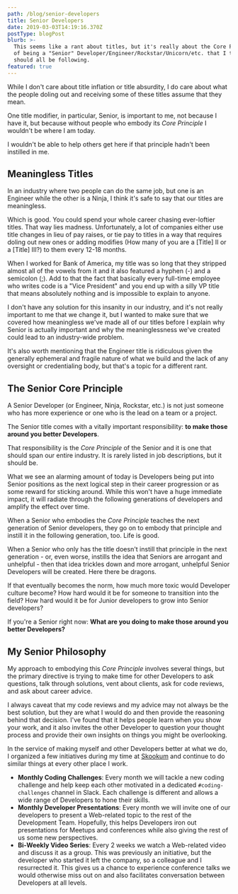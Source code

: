 ```yaml
---
path: /blog/senior-developers
title: Senior Developers
date: 2019-03-03T14:19:16.370Z
postType: blogPost
blurb: >-
  This seems like a rant about titles, but it's really about the Core Principle
  of being a "Senior" Developer/Engineer/Rockstar/Unicorn/etc. that I think we
  should all be following.
featured: true
---
```

While I don't care about title inflation or title absurdity, I do care about what the people doling out and receiving some of these titles assume that they mean.

One title modifier, in particular, Senior, is important to me, not because I have it, but because without people who embody its *Core Principle* I wouldn't be where I am today.

I wouldn't be able to help others get here if that principle hadn't been instilled in me.

## Meaningless Titles

In an industry where two people can do the same job, but one is an Engineer while the other is a Ninja, I think it's safe to say that our titles are meaningless.

Which is good. You could spend your whole career chasing ever-loftier titles. That way lies madness. Unfortunately, a lot of companies either use title changes in lieu of pay raises, or tie pay to titles in a way that requires doling out new ones or adding modifies (How many of you are a [Title] II or a [Title] III?) to them every 12-18 months.

When I worked for Bank of America, my title was so long that they stripped almost all of the vowels from it and it also featured a hyphen (-) and a semicolon (;). Add to that the fact that basically every full-time employee who writes code is a "Vice President" and you end up with a silly VP title that means absolutely nothing and is impossible to explain to anyone.

I don't have any solution for this insanity in our industry, and it's not really important to me that we change it, but I wanted to make sure that we covered how meaningless we've made all of our titles before I explain why Senior is actually important and why the meaninglessness we've created could lead to an industry-wide problem.

It's also worth mentioning that the Engineer title is ridiculous given the generally ephemeral and fragile nature of what we build and the lack of any oversight or credentialing body, but that's a topic for a different rant.

## The Senior Core Principle

A Senior Developer (or Engineer, Ninja, Rockstar, etc.) is not just someone who has more experience or one who is the lead on a team or a project.

The Senior title comes with a vitally important responsibility:  **to make those around you better Developers**.

That responsibility is the *Core Principle* of the Senior and it is one that should span our entire industry. It is rarely listed in job descriptions, but it should be.

What we see an alarming amount of today is Developers being put into Senior positions as the next logical step in their career progression or as some reward for sticking around. While this won't have a huge immediate impact, it will radiate through the following generations of developers and amplify the effect over time.

When a Senior who embodies the *Core Principle* teaches the next generation of Senior developers, they go on to embody that principle and instill it in the following generation, too. Life is good.

When a Senior who only has the title doesn't instill that principle in the next generation - or, even worse, instills the idea that Seniors are arrogant and unhelpful - then that idea trickles down and more arrogant, unhelpful Senior Developers will be created. Here there be dragons.

If that eventually becomes the norm, how much more toxic would Developer culture become? How hard would it be for someone to transition into the field? How hard would it be for Junior developers to grow into Senior developers?

If you're a Senior right now: **What are you doing to make those around you better Developers?**

## My Senior Philosophy

My approach to embodying this *Core Principle* involves several things, but the primary directive is trying to make time for other Developers to ask questions, talk through solutions, vent about clients, ask for code reviews, and ask about career advice.

I always caveat that my code reviews and my advice may not always be the best solution, but they are what I would do and then provide the reasoning behind that decision. I've found that it helps people learn when you show your work, and it also invites the other Developer to question your thought process and provide their own insights on things you might be overlooking.

In the service of making myself and other Developers better at what we do, I organized a few initiatives during my time at [Skookum](http://skookum.com/) and continue to do similar things at every other place I work.

- **Monthly Coding Challenges**: Every month we will tackle a new coding challenge and help keep each other motivated in a dedicated `#coding-challenges` channel in Slack. Each challenge is different and allows a wide range of Developers to hone their skills.
- **Monthly Developer Presentations**: Every month we will invite one of our developers to present a Web-related topic to the rest of the Development Team. Hopefully, this helps Developers iron out presentations for Meetups and conferences while also giving the rest of us some new perspectives.
- **Bi-Weekly Video Series**: Every 2 weeks we watch a Web-related video and discuss it as a group. This was previously an initiative, but the developer who started it left the company, so a colleague and I resurrected it. This gives us a chance to experience conference talks we would otherwise miss out on and also facilitates conversation between Developers at all levels.
